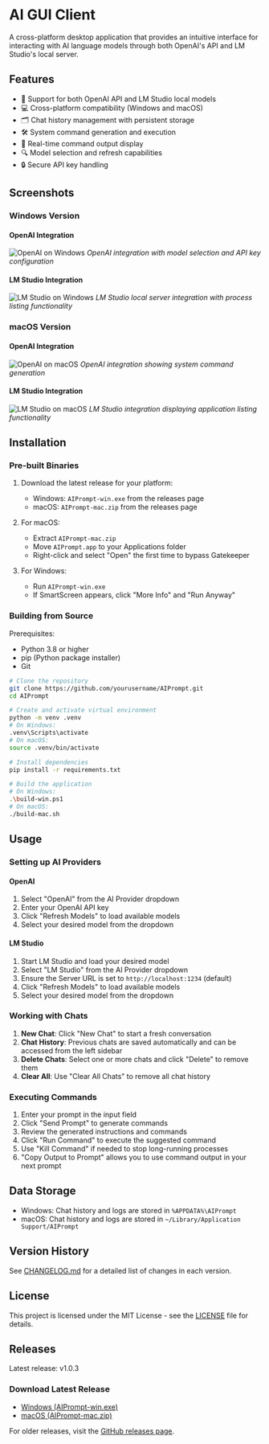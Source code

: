# AI GUI Client

A cross-platform desktop application that provides an intuitive interface for interacting with AI language models through both OpenAI's API and LM Studio's local server.

## Features

- 🔄 Support for both OpenAI API and LM Studio local models
- 💻 Cross-platform compatibility (Windows and macOS)
- 🗂️ Chat history management with persistent storage
- 🛠️ System command generation and execution
- 📝 Real-time command output display
- 🔍 Model selection and refresh capabilities
- 🔒 Secure API key handling

## Screenshots

### Windows Version

#### OpenAI Integration
![OpenAI on Windows](docs/images/windows-openai.png)
*OpenAI integration with model selection and API key configuration*

#### LM Studio Integration
![LM Studio on Windows](docs/images/windows-lmstudio.png)
*LM Studio local server integration with process listing functionality*

### macOS Version

#### OpenAI Integration
![OpenAI on macOS](docs/images/mac-openai.png)
*OpenAI integration showing system command generation*

#### LM Studio Integration
![LM Studio on macOS](docs/images/mac-lmstudio.png)
*LM Studio integration displaying application listing functionality*

## Installation

### Pre-built Binaries

1. Download the latest release for your platform:
   - Windows: `AIPrompt-win.exe` from the releases page
   - macOS: `AIPrompt-mac.zip` from the releases page

2. For macOS:
   - Extract `AIPrompt-mac.zip`
   - Move `AIPrompt.app` to your Applications folder
   - Right-click and select "Open" the first time to bypass Gatekeeper

3. For Windows:
   - Run `AIPrompt-win.exe`
   - If SmartScreen appears, click "More Info" and "Run Anyway"

### Building from Source

Prerequisites:
- Python 3.8 or higher
- pip (Python package installer)
- Git

```bash
# Clone the repository
git clone https://github.com/yourusername/AIPrompt.git
cd AIPrompt

# Create and activate virtual environment
python -m venv .venv
# On Windows:
.venv\Scripts\activate
# On macOS:
source .venv/bin/activate

# Install dependencies
pip install -r requirements.txt

# Build the application
# On Windows:
.\build-win.ps1
# On macOS:
./build-mac.sh
```

## Usage

### Setting up AI Providers

#### OpenAI
1. Select "OpenAI" from the AI Provider dropdown
2. Enter your OpenAI API key
3. Click "Refresh Models" to load available models
4. Select your desired model from the dropdown

#### LM Studio
1. Start LM Studio and load your desired model
2. Select "LM Studio" from the AI Provider dropdown
3. Ensure the Server URL is set to `http://localhost:1234` (default)
4. Click "Refresh Models" to load available models
5. Select your desired model from the dropdown

### Working with Chats

1. **New Chat**: Click "New Chat" to start a fresh conversation
2. **Chat History**: Previous chats are saved automatically and can be accessed from the left sidebar
3. **Delete Chats**: Select one or more chats and click "Delete" to remove them
4. **Clear All**: Use "Clear All Chats" to remove all chat history

### Executing Commands

1. Enter your prompt in the input field
2. Click "Send Prompt" to generate commands
3. Review the generated instructions and commands
4. Click "Run Command" to execute the suggested command
5. Use "Kill Command" if needed to stop long-running processes
6. "Copy Output to Prompt" allows you to use command output in your next prompt

## Data Storage

- Windows: Chat history and logs are stored in `%APPDATA%\AIPrompt`
- macOS: Chat history and logs are stored in `~/Library/Application Support/AIPrompt`

## Version History

See [CHANGELOG.md](CHANGELOG.md) for a detailed list of changes in each version.

## License

This project is licensed under the MIT License - see the [LICENSE](LICENSE) file for details. 
## Releases

Latest release: v1.0.3

### Download Latest Release
- [Windows (AIPrompt-win.exe)](https://github.com/CWade3051/AIPrompt/releases/latest/download/AIPrompt-win.exe)
- [macOS (AIPrompt-mac.zip)](https://github.com/CWade3051/AIPrompt/releases/latest/download/AIPrompt-mac.zip)

For older releases, visit the [GitHub releases page](https://github.com/CWade3051/AIPrompt/releases).
